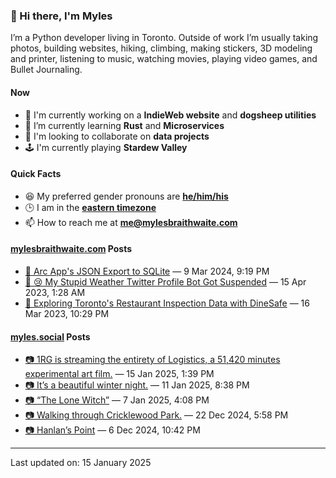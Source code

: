 ### 👋 Hi there, I'm Myles

I’m a Python developer living in Toronto. Outside of work I’m usually taking photos, building websites, hiking, climbing, making stickers, 3D modeling and printer, listening to music, watching movies, playing video games, and Bullet Journaling.

#### Now

-   🔭 I'm currently working on a **IndieWeb website** and **dogsheep utilities**
-   🌱 I’m currently learning **Rust** and **Microservices**
-   👯 I'm looking to collaborate on **data projects**
-   🕹️ I'm currently playing **Stardew Valley**

#### Quick Facts

-   😆 My preferred gender pronouns are **[he/him/his](https://www.mypronouns.org/he-him)**
-   🕒 I am in the **[eastern timezone](https://time.is/Toronto)**
-   📫 How to reach me at **[me@mylesbraithwaite.com](mailto:me@mylesbraithwaite.com)**

<!--
-   🤔 I’m looking for help with ...
-   💬 Ask me about ...
-   ⚡ Fun fact: ...
-->

#### [mylesbraithwaite.com](https://mylesbraithwaite.com/) Posts
<!-- START: BLOG_POSTS -->
-   [📝 Arc App's JSON Export to SQLite](https://mylesbraithwaite.com/arc-apps-json-export-to-sqlite) — 9 Mar 2024, 9:19 PM
-   [📝 😢 My Stupid Weather Twitter Profile Bot Got Suspended](https://mylesbraithwaite.com/my-stupid-weather-twitter-profile-bot-got-suspended) — 15 Apr 2023, 1:28 AM
-   [📝 Exploring Toronto's Restaurant Inspection Data with DineSafe](https://mylesbraithwaite.com/exploring-torontos-restaurant-inspection-data-with-dinesafe) — 16 Mar 2023, 10:29 PM
<!-- END: BLOG_POSTS -->


#### [myles.social](https://myles.social/) Posts
<!-- START: MICROBLOG_POSTS -->
-   [📷 1RG is streaming the entirety of Logistics, a 51,420 minutes experimental art film.](https://myles.social/2025/01/15/rg-is-streaming-the-entirety.html) — 15 Jan 2025, 1:39 PM
-   [📷 It’s a beautiful winter night.](https://myles.social/2025/01/11/its-a-beautiful-winter-night.html) — 11 Jan 2025, 8:38 PM
-   [📷 “The Lone Witch”](https://myles.social/2025/01/07/the-lone-witch.html) — 7 Jan 2025, 4:08 PM
-   [📷 Walking through Cricklewood Park.](https://myles.social/2024/12/22/walking-through-cricklewood-park.html) — 22 Dec 2024, 5:58 PM
-   [📷 Hanlan’s Point](https://myles.social/2024/12/06/hanlans-point.html) — 6 Dec 2024, 10:42 PM
<!-- END: MICROBLOG_POSTS -->

---

<!-- START: LAST_UPDATED_AT -->
Last updated on: 15 January 2025
<!-- END: LAST_UPDATED_AT -->
